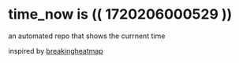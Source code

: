 # time_now is (( 1720206000529 ))

an automated repo that shows the currnent time

inspired by [breakingheatmap](https://github.com/breakingheatmap/breakingheatmap)